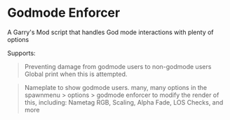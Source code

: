 # Godmode Enforcer
A Garry's Mod script that handles God mode interactions with plenty of options

Supports:
> Preventing damage from godmode users to non-godmode users
> Global print when this is attempted.

> Nameplate to show godmode users.
> many, many options in the spawnmenu > options > godmode enforcer to modify the render of this, including: Nametag RGB, Scaling, Alpha Fade, LOS Checks, and more
